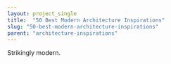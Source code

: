 ```yaml
---
layout: project_single
title:  "50 Best Modern Architecture Inspirations"
slug: "50-best-modern-architecture-inspirations"
parent: "architecture-inspirations"
---
```

Strikingly modern.
